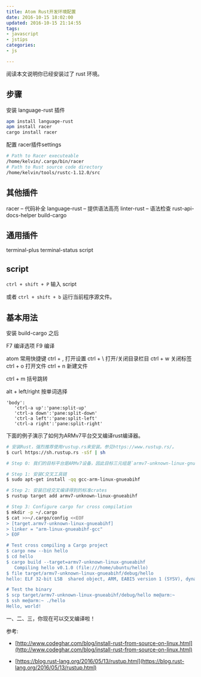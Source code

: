 ```yaml
---
title: Atom Rust开发环境配置
date: 2016-10-15 18:02:00
updated: 2016-10-15 21:14:55
tags: 
- javascript
- jstips
categories: 
- js

---
```

阅读本文说明你已经安装过了 rust 环境。

## 步骤
安装 language-rust 插件

```bash
apm install language-rust
apm install racer
cargo install racer
```
配置 racer插件settings

<!--more-->

```bash
# Path to Racer executeable
/home/kelvin/.cargo/bin/racer
# Path to Rust source code directory
/home/kelvin/tools/rustc-1.12.0/src
```
## 其他插件

racer – 代码补全
language-rust – 提供语法高亮
linter-rust – 语法检查
rust-api-docs-helper
build-cargo

## 通用插件
terminal-plus
terminal-status
script

## script

`ctrl + shift + P`
输入 script

或者
`ctrl + shift + b`
运行当前程序源文件。

## 基本用法

安装 build-cargo 之后

F7 编译选项
F9 编译

atom 常用快捷键
ctrl + , 打开设置
ctrl + \ 打开/关闭目录栏目
ctrl + w 关闭标签
ctrl + o 打开文件
ctrl + n 新建文件

ctrl + m 括号跳转

alt + left/right 按单词选择
```
'body':
   'ctrl-a up':'pane:split-up'
   'ctrl-a down':'pane:split-down'
   'ctrl-a left':'pane:split-left'
   'ctrl-a right':'pane:split-right'
```

下面的例子演示了如何为ARMv7平台交叉编译rust编译器。
```bash
# 安装Rust，强烈推荐使用rustup.rs来安装。参见https://www.rustup.rs/。
$ curl https://sh.rustup.rs -sSf | sh

# Step 0: 我们的目标平台是ARMv7设备，因此目标三元组是`armv7-unknown-linux-gnueabihf`

# Step 1: 安装C交叉工具链
$ sudo apt-get install -qq gcc-arm-linux-gnueabihf

# Step 2: 安装已经交叉编译得到的标准crates
$ rustup target add armv7-unknown-linux-gnueabihf

# Step 3: Configure cargo for cross compilation
$ mkdir -p ~/.cargo
$ cat >>~/.cargo/config <<EOF
> [target.armv7-unknown-linux-gnueabihf]
> linker = "arm-linux-gnueabihf-gcc"
> EOF

# Test cross compiling a Cargo project
$ cargo new --bin hello
$ cd hello
$ cargo build --target=armv7-unknown-linux-gnueabihf
   Compiling hello v0.1.0 (file:///home/ubuntu/hello)
$ file target/armv7-unknown-linux-gnueabihf/debug/hello
hello: ELF 32-bit LSB  shared object, ARM, EABI5 version 1 (SYSV), dynamically linked (uses shared libs), for GNU/Linux 2.6.32, BuildID[sha1]=67b58f42db4842dafb8a15f8d47de87ca12cc7de, not stripped

# Test the binary
$ scp target/armv7-unknown-linux-gnueabihf/debug/hello me@arm:~
$ ssh me@arm:~ ./hello
Hello, world!
```
一、二、三，你现在可以交叉编译啦！


参考: 
- [http://www.codeghar.com/blog/install-rust-from-source-on-linux.html](http://www.codeghar.com/blog/install-rust-from-source-on-linux.html)

- [https://blog.rust-lang.org/2016/05/13/rustup.html](https://blog.rust-lang.org/2016/05/13/rustup.html)